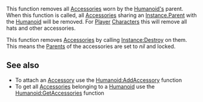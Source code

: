 This function removes all [Accessories](https://developer.roblox.com/en-us/api-reference/class/Accessory) worn by the [Humanoid's](https://developer.roblox.com/en-us/api-reference/class/Humanoid) parent. When this function is called, all [Accessories](https://developer.roblox.com/en-us/api-reference/class/Accessory) sharing an [Instance.Parent](https://developer.roblox.com/en-us/api-reference/property/Instance/Parent) with the [Humanoid](https://developer.roblox.com/en-us/api-reference/class/Humanoid) will be removed. For [Player](https://developer.roblox.com/en-us/api-reference/class/Player) [Characters](https://developer.roblox.com/en-us/api-reference/property/Player/Character) this will remove all hats and other accessories.

This function removes [Accessories](https://developer.roblox.com/en-us/api-reference/class/Accessory) by calling [Instance:Destroy](https://developer.roblox.com/en-us/api-reference/function/Instance/Destroy) on them. This means the [Parents](https://developer.roblox.com/en-us/api-reference/property/Instance/Parent) of the accessories are set to _nil_ and locked.

See also
--------

*   To attach an [Accessory](https://developer.roblox.com/en-us/api-reference/class/Accessory) use the [Humanoid:AddAccessory](https://developer.roblox.com/en-us/api-reference/function/Humanoid/AddAccessory) function
*   To get all [Accessories](https://developer.roblox.com/en-us/api-reference/class/Accessory) belonging to a [Humanoid](https://developer.roblox.com/en-us/api-reference/class/Humanoid) use the [Humanoid:GetAccessories](https://developer.roblox.com/en-us/api-reference/function/Humanoid/GetAccessories) function